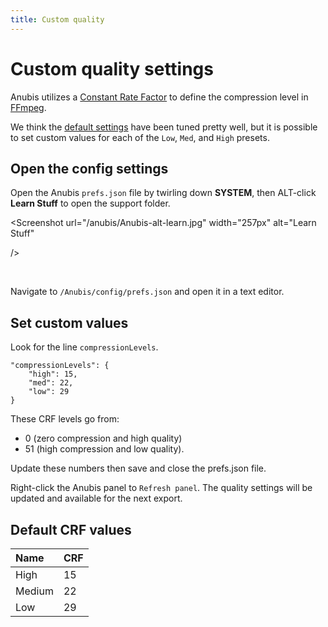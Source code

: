 ```yaml
---
title: Custom quality
---
```

# Custom quality settings

Anubis utilizes a [Constant Rate Factor](https://trac.ffmpeg.org/wiki/Encode/H.264#crf) to define the compression level in [FFmpeg](./open-source). 

We think the [default settings](#default-crf-values) have been tuned pretty well, but it is possible to set custom values for each of the `Low`, `Med`, and `High` presets.

## Open the config settings

Open the Anubis `prefs.json` file by twirling down **SYSTEM**, then ALT-click **Learn Stuff** to open the support folder.

<Screenshot 
    url="/anubis/Anubis-alt-learn.jpg" 
    width="257px"
    alt="Learn Stuff" 
    
 />

 <br />

Navigate to `/Anubis/config/prefs.json` and open it in a text editor. 
<Screenshot 
    url="/timelord/offline-auth-nav.png" 
    alt="Render" 
    left
 />

## Set custom values

Look for the line `compressionLevels`.
```
"compressionLevels": {
    "high": 15,
    "med": 22,
    "low": 29
}
```

These CRF levels go from: 
- 0 (zero compression and high quality) 
- 51 (high compression and low quality). 

Update these numbers then save and close the prefs.json file.

Right-click the Anubis panel to `Refresh panel`. The quality settings will be updated and available for the next export.

## Default CRF values 

| Name | CRF |
|:--|:--|
| High | 15 |
| Medium | 22 |
| Low | 29 |
